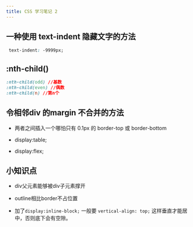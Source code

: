 ```yaml
---
title: CSS 学习笔记 2
---
```


## 一种使用 text-indent 隐藏文字的方法

```css
 text-indent: -9999px;
```

## :nth-child()

```css
:nth-child(odd) //基数
:nth-child(even) //偶数
:nth-child(n) //第n个
```

## 令相邻div 的margin 不合并的方法

- 两者之间插入一个哪怕只有 0.1px 的 border-top 或 border-bottom

- display:table;

- display:flex;

## 小知识点

- div父元素能够被div子元素撑开

- outline相比border不占位置

- 加了`display:inline-block;` 一般要 `vertical-align: top;` 这样垂直才能居中，否则底下会有空隙。